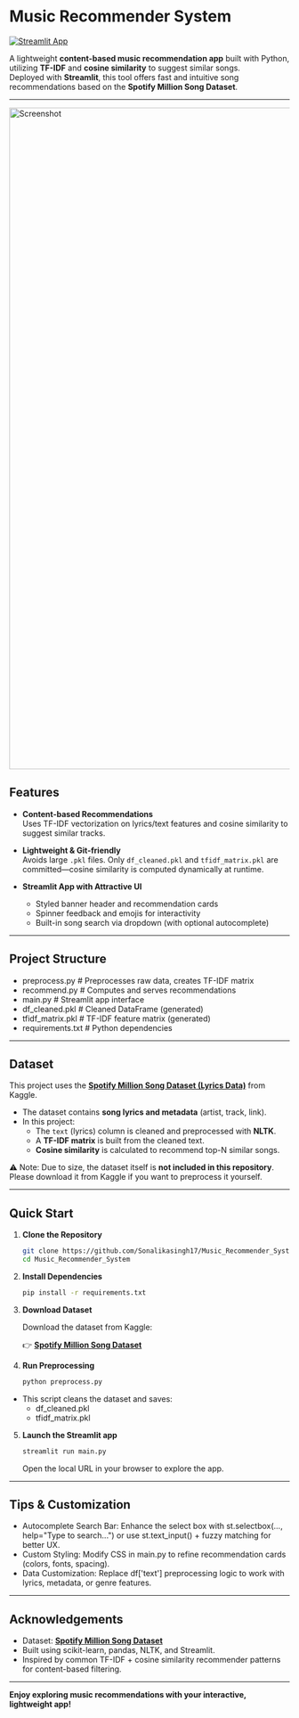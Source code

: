 #  Music Recommender System
[![Streamlit App](https://img.shields.io/badge/Streamlit-Live%20App-brightgreen?logo=streamlit)](https://musicrecommendersystem-tqk8uemf3tucd6x7wzddzh.streamlit.app/)

A lightweight **content-based music recommendation app** built with Python, utilizing **TF-IDF** and **cosine similarity** to suggest similar songs.  
Deployed with **Streamlit**, this tool offers fast and intuitive song recommendations based on the **Spotify Million Song Dataset**.

---

<img width="1448" height="1188" alt="Screenshot" src="https://github.com/user-attachments/assets/47a71cff-73c7-45ba-bd00-9a0a2688c7be" />

##  Features

- **Content-based Recommendations**  
  Uses TF-IDF vectorization on lyrics/text features and cosine similarity to suggest similar tracks.

- **Lightweight & Git-friendly**  
  Avoids large `.pkl` files. Only `df_cleaned.pkl` and `tfidf_matrix.pkl` are committed—cosine similarity is computed dynamically at runtime.

- **Streamlit App with Attractive UI**  
  - Styled banner header and recommendation cards  
  - Spinner feedback and emojis for interactivity  
  - Built-in song search via dropdown (with optional autocomplete)

---

##  Project Structure

-  preprocess.py # Preprocesses raw data, creates TF-IDF matrix
-  recommend.py # Computes and serves recommendations
-  main.py # Streamlit app interface
-  df_cleaned.pkl # Cleaned DataFrame (generated)
-  tfidf_matrix.pkl # TF-IDF feature matrix (generated)
-  requirements.txt # Python dependencies

---

##  Dataset

This project uses the [**Spotify Million Song Dataset (Lyrics Data)**](https://www.kaggle.com/datasets/notshrirang/spotify-million-song-dataset/data) from Kaggle.  

- The dataset contains **song lyrics and metadata** (artist, track, link).  
- In this project:
  - The `text` (lyrics) column is cleaned and preprocessed with **NLTK**.  
  - A **TF-IDF matrix** is built from the cleaned text.  
  - **Cosine similarity** is calculated to recommend top-N similar songs.  

⚠️ Note: Due to size, the dataset itself is **not included in this repository**. Please download it from Kaggle if you want to preprocess it yourself.

---

##  Quick Start

1. **Clone the Repository**

   ```bash
   git clone https://github.com/Sonalikasingh17/Music_Recommender_System.git
   cd Music_Recommender_System
    ```
2. **Install Dependencies**
   ```bash
   pip install -r requirements.txt
    ```
3. **Download Dataset**

    Download the dataset from Kaggle:

    👉 [**Spotify Million Song Dataset**](https://www.kaggle.com/datasets/notshrirang/spotify-million-song-dataset/data)

4. **Run Preprocessing**
   ```bash
   python preprocess.py
   ```
- This script cleans the dataset and saves:
  - df_cleaned.pkl
  - tfidf_matrix.pkl

5. **Launch the Streamlit app**
   ```bash
   streamlit run main.py
    ```
   Open the local URL in your browser to explore the app.
   
---


## Tips & Customization

- Autocomplete Search Bar: Enhance the select box with st.selectbox(..., help="Type to search...") or use st.text_input() + fuzzy matching for better UX.
- Custom Styling: Modify CSS in main.py to refine recommendation cards (colors, fonts, spacing).
- Data Customization: Replace df['text'] preprocessing logic to work with lyrics, metadata, or genre features.
  
--- 

## Acknowledgements

- Dataset:  [**Spotify Million Song Dataset**](https://www.kaggle.com/datasets/notshrirang/spotify-million-song-dataset/data) 
- Built using scikit-learn, pandas, NLTK, and Streamlit.
- Inspired by common TF-IDF + cosine similarity recommender patterns for content-based filtering.
  
--- 

**Enjoy exploring music recommendations with your interactive, lightweight app!**
